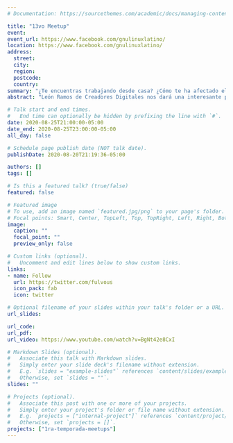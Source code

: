 ```yaml
---
# Documentation: https://sourcethemes.com/academic/docs/managing-content/

title: "13vo Meetup"
event:
event_url: https://www.facebook.com/gnulinuxlatino/
location: https://www.facebook.com/gnulinuxlatino/
address:
  street:
  city:
  region:
  postcode:
  country:
summary: "¿Te encuentras trabajando desde casa? ¿Cómo te ha afectado el Covid-19 en el trabajo? Estás y otras preguntas más serán solucionadas a través del uso de Software Libre."
abstract: "León Ramos de Creadores Digitales nos dará una interesante platica sobre cómo poder adaptar nuestras empresas a la nueva normalidad."

# Talk start and end times.
#   End time can optionally be hidden by prefixing the line with `#`.
date: 2020-08-25T21:00:00-05:00
date_end: 2020-08-25T23:00:00-05:00
all_day: false

# Schedule page publish date (NOT talk date).
publishDate: 2020-08-20T21:19:36-05:00

authors: []
tags: []

# Is this a featured talk? (true/false)
featured: false

# Featured image
# To use, add an image named `featured.jpg/png` to your page's folder.
# Focal points: Smart, Center, TopLeft, Top, TopRight, Left, Right, BottomLeft, Bottom, BottomRight.
image:
  caption: ""
  focal_point: ""
  preview_only: false

# Custom links (optional).
#   Uncomment and edit lines below to show custom links.
links:
- name: Follow
  url: https://twitter.com/fulvous
  icon_pack: fab
  icon: twitter

# Optional filename of your slides within your talk's folder or a URL.
url_slides:

url_code:
url_pdf:
url_video: https://www.youtube.com/watch?v=BgNt42e8CxI

# Markdown Slides (optional).
#   Associate this talk with Markdown slides.
#   Simply enter your slide deck's filename without extension.
#   E.g. `slides = "example-slides"` references `content/slides/example-slides.md`.
#   Otherwise, set `slides = ""`.
slides: ""

# Projects (optional).
#   Associate this post with one or more of your projects.
#   Simply enter your project's folder or file name without extension.
#   E.g. `projects = ["internal-project"]` references `content/project/deep-learning/index.md`.
#   Otherwise, set `projects = []`.
projects: ["1ra-temporada-meetups"]
---
```


